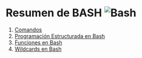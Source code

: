 # Resumen de BASH   ![Bash](https://img.shields.io/badge/Bash-%2312100E.svg?style=flat-square&logo=gnu-bash&logoColor=white)

1. [Comandos](docs/Comandos.md#comandos)
2. [Programación Estructurada en Bash](docs/programación.md#programación-estructurada-en-bash)
3. [Funciones en Bash](docs/funciones.md#funciones-en-bash)
4. [Wildcards en Bash](docs/wildcards.md#wildcards-en-bash)